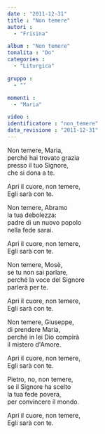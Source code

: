 ```yaml
---
date : "2011-12-31"
title : "Non temere"
autori : 
  - "Frisina"

album : "Non temere"
tonalita : "Do"
categories : 
  - "Liturgica"

gruppo : 
  - ""

momenti : 
  - "Maria"

video : 
identificatore : "non_temere"
data_revisione : "2011-12-31"
---
```

  
  
  
  
  
  
  
  
  
  
  
Non temere, Maria,   
perché hai trovato grazia  
presso il tuo Signore,   
che si dona a te.    
  
  
  
Apri il cuore, non temere,   
Egli sarà con te.    
  
  
  
Non temere, Abramo   
la tua debolezza:  
padre di un nuovo popolo   
nella fede sarai.    
  
  
  
Apri il cuore, non temere,   
Egli sarà con te.    
  
  
  
Non temere, Mosè,     
se tu non sai parlare,  
perché la voce del Signore   
parlerà per te.    
  
  
  
Apri il cuore, non temere,   
Egli sarà con te.    
  
  
  
Non temere, Giuseppe,   
di prendere Maria,  
perché in lei Dio compirà  
il mistero d'Amore.  
  
  
  
Apri il cuore, non temere,  
Egli sarà con te.    
  
  
  
Pietro, no, non temere,  
se il Signore ha scelto  
la tua fede povera,   
per convincere il mondo.  
  
  
  
Apri il cuore, non temere,   
Egli sarà con te.        
  
  
  
  
